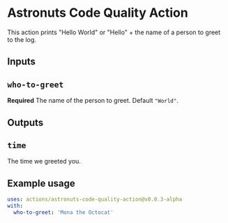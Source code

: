 # Astronuts Code Quality Action

This action prints "Hello World" or "Hello" + the name of a person to greet to the log.

## Inputs

## `who-to-greet`

**Required** The name of the person to greet. Default `"World"`.

## Outputs

## `time`

The time we greeted you.

## Example usage

```yaml
uses: actions/astronuts-code-quality-action@v0.0.3-alpha
with:
  who-to-greet: 'Mona the Octocat'
```



